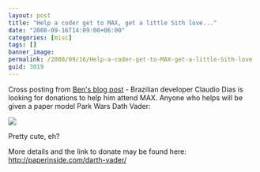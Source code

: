 ```yaml
---
layout: post
title: "Help a coder get to MAX, get a little Sith love..."
date: "2008-09-16T14:09:00+06:00"
categories: [misc]
tags: []
banner_image: 
permalink: /2008/09/16/Help-a-coder-get-to-MAX-get-a-little-Sith-love
guid: 3019
---
```


Cross posting from <a href="http://www.forta.com/blog/index.cfm/2008/9/16/Park-Wars-Darth-Vader">Ben's blog post</a> - Brazilian developer Claudio Dias is looking for donations to help him attend MAX. Anyone who helps will be given a paper model Park Wars Dath Vader:

<img src="http://paperinside.com/wp-content/images/southPark/parkHeroes/vader_04_resize.jpg">

Pretty cute, eh?

More details and the link to donate may be found here: <a href="http://paperinside.com/darth-vader/">http://paperinside.com/darth-vader/</a>